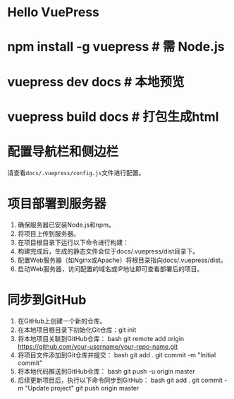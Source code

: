 # Hello VuePress
# npm install -g vuepress  # 需 Node.js
# vuepress dev docs # 本地预览
# vuepress build docs # 打包生成html

# 配置导航栏和侧边栏
请查看`docs/.vuepress/config.js`文件进行配置。

# 项目部署到服务器
1. 确保服务器已安装Node.js和npm。
2. 将项目上传到服务器。
3. 在项目根目录下运行以下命令进行构建：
4. 构建完成后，生成的静态文件会位于docs/.vuepress/dist目录下。
5. 配置Web服务器（如Nginx或Apache）将根目录指向docs/.vuepress/dist。
6. 启动Web服务器，访问配置的域名或IP地址即可查看部署后的项目。

# 同步到GitHub
1. 在GitHub上创建一个新的仓库。
2. 在本地项目根目录下初始化Git仓库：git init
3. 将本地项目关联到GitHub仓库：
 bash
 git remote add origin https://github.com/your-username/your-repo-name.git
4. 将项目文件添加到Git仓库并提交：
bash
git add .
git commit -m "Initial commit"
5. 将本地代码推送到GitHub仓库：
bash
git push -u origin master
6. 后续更新项目后，执行以下命令同步到GitHub：
bash
git add .
git commit -m "Update project"
git push origin master